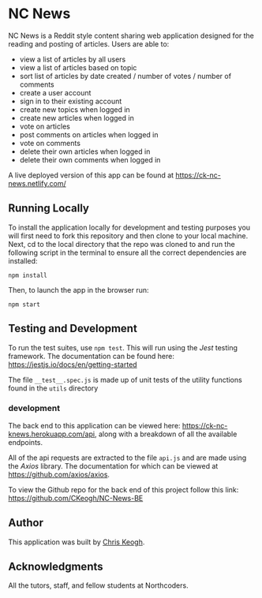 # NC News

NC News is a Reddit style content sharing web application designed for the reading and posting of articles.
Users are able to:
* view a list of articles by all users
* view a list of articles based on topic
* sort list of articles by date created / number of votes / number of comments
* create a user account
* sign in to their existing account
* create new topics when logged in
* create new articles when logged in
* vote on articles
* post comments on articles when logged in
* vote on comments
* delete their own articles when logged in
* delete their own comments when logged in

A live deployed version of this app can be found at https://ck-nc-news.netlify.com/

## Running Locally

To install the application locally for development and testing purposes you will first need to fork this repository and then clone to your local machine. Next, cd to the local directory that the repo was cloned to and run the following script in the terminal to ensure all the correct dependencies are installed:
```
npm install
```

Then, to launch the app in the browser run:
```
npm start
```

## Testing and Development

To run the test suites, use ```npm test```. This will run using the *Jest* testing framework. The documentation can be found here:
https://jestjs.io/docs/en/getting-started

The file ```__test__.spec.js``` is made up of unit tests of the utility functions found in the ```utils``` directory

### development

The back end to this application can be viewed here:
https://ck-nc-knews.herokuapp.com/api, along with a breakdown of all the available endpoints.

All of the api requests are extracted to the file ```api.js``` and are made using the *Axios* library.
The documentation for which can be viewed at https://github.com/axios/axios.

To view the Github repo for the back end of this project follow this link:
https://github.com/CKeogh/NC-News-BE


## Author

This application was built by [Chris Keogh](https://github.com/CKeogh).

## Acknowledgments

All the tutors, staff, and fellow students at Northcoders.